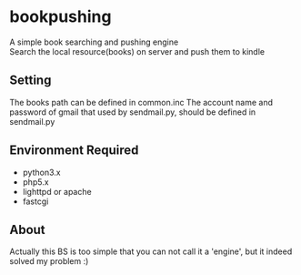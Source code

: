bookpushing
===========

A simple book searching and pushing engine <br/>
Search the local resource(books) on server and push them to kindle

Setting
-------
The books path can be defined in common.inc
The account name and password of gmail that used by sendmail.py, should be defined in sendmail.py

Environment Required
---------------------
* python3.x
* php5.x
* lighttpd or apache
* fastcgi

About
-----
Actually this BS is too simple that you can not call it a 'engine', but it indeed solved my problem :)
